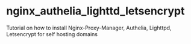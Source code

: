 # nginx_authelia_lighttd_letsencrypt
Tutorial on how to install Nginx-Proxy-Manager, Authelia, Lighttpd, Letsencrypt for self hosting domains
